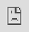 ```yaml
---
title: L'outil Diag360
hide:
  - toc
  - navigation
---
```


<div>
  <iframe src="https://diag360-dev.streamlit.app/?embed=true"></iframe>
</div>

<iframe style=" position: fixed; top: 0px; bottom: 25px; right: 0px; width: 100%; border: none; margin: 0; padding: 0; overflow: hidden; height: 100%; " src="https://diag360-dev.streamlit.app/?embed=true"></iframe>

<style>
    h1 {display: none}
    	
    .md-tabs {
        display: none
    }
</style>
